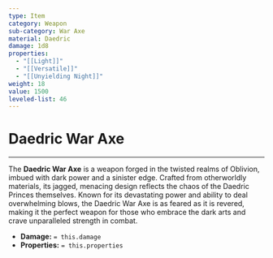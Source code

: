 ```yaml
---
type: Item
category: Weapon
sub-category: War Axe
material: Daedric
damage: 1d8
properties:
  - "[[Light]]"
  - "[[Versatile]]"
  - "[[Unyielding Night]]"
weight: 18
value: 1500
leveled-list: 46
---
```

# Daedric War Axe
---
The **Daedric War Axe** is a weapon forged in the twisted realms of Oblivion, imbued with dark power and a sinister edge. Crafted from otherworldly materials, its jagged, menacing design reflects the chaos of the Daedric Princes themselves. Known for its devastating power and ability to deal overwhelming blows, the Daedric War Axe is as feared as it is revered, making it the perfect weapon for those who embrace the dark arts and crave unparalleled strength in combat.

- **Damage:** `= this.damage`
- **Properties:** `= this.properties`
